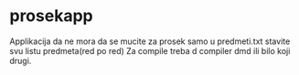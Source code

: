 # prosekapp
Applikacija da ne mora da se mucite za prosek samo u predmeti.txt stavite svu listu predmeta(red po red)
Za compile treba d compiler dmd ili bilo koji drugi.
